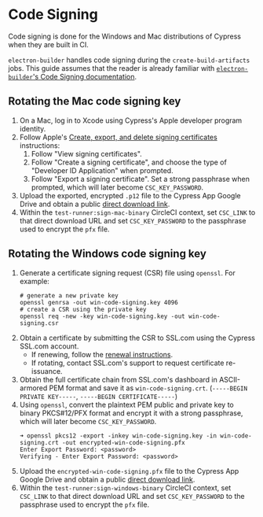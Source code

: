# Code Signing

Code signing is done for the Windows and Mac distributions of Cypress when they are built in CI.

`electron-builder` handles code signing during the `create-build-artifacts` jobs. This guide assumes that the reader is already familiar with [`electron-builder`'s Code Signing documentation](https://www.electron.build/code-signing).

## Rotating the Mac code signing key

1. On a Mac, log in to Xcode using Cypress's Apple developer program identity.
2. Follow Apple's [Create, export, and delete signing certificates](https://help.apple.com/xcode/mac/current/#/dev154b28f09) instructions:
    1. Follow "View signing certificates".
    2. Follow "Create a signing certificate", and choose the type of "Developer ID Application" when prompted.
    3. Follow "Export a signing certificate". Set a strong passphrase when prompted, which will later become `CSC_KEY_PASSWORD`.
3. Upload the exported, encrypted `.p12` file to the Cypress App Google Drive and obtain a public [direct download link][direct-download].
4. Within the `test-runner:sign-mac-binary` CircleCI context, set `CSC_LINK` to that direct download URL and set `CSC_KEY_PASSWORD` to the passphrase used to encrypt the `pfx` file.

## Rotating the Windows code signing key

1. Generate a certificate signing request (CSR) file using `openssl`. For example:
    ```shell
    # generate a new private key
    openssl genrsa -out win-code-signing.key 4096
    # create a CSR using the private key
    openssl req -new -key win-code-signing.key -out win-code-signing.csr
    ```
2. Obtain a certificate by submitting the CSR to SSL.com using the Cypress SSL.com account.
    * If renewing, follow the [renewal instructions](https://www.ssl.com/how-to/renewing-ev-ov-and-iv-certificates/).
    * If rotating, contact SSL.com's support to request certificate re-issuance.
3. Obtain the full certificate chain from SSL.com's dashboard in ASCII-armored PEM format and save it as `win-code-signing.crt`. (`-----BEGIN PRIVATE KEY-----`, `-----BEGIN CERTIFICATE-----`)
4. Using `openssl`, convert the plaintext PEM public and private key to binary PKCS#12/PFX format and encrypt it with a strong passphrase, which will later become `CSC_KEY_PASSWORD`.
    ```shell
    ➜ openssl pkcs12 -export -inkey win-code-signing.key -in win-code-signing.crt -out encrypted-win-code-signing.pfx
    Enter Export Password: <password>
    Verifying - Enter Export Password: <password>
    ```
5. Upload the `encrypted-win-code-signing.pfx` file to the Cypress App Google Drive and obtain a public [direct download link][direct-download].
6. Within the `test-runner:sign-windows-binary` CircleCI context, set `CSC_LINK` to that direct download URL and set `CSC_KEY_PASSWORD` to the passphrase used to encrypt the `pfx` file.

[direct-download]: https://www.syncwithtech.org/p/direct-download-link-generator.html
